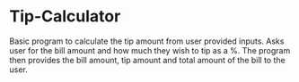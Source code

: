 # Tip-Calculator
Basic program to calculate the tip amount from user provided inputs.
Asks user for the bill amount and how much they wish to tip as a %. The program then provides the bill amount, tip amount and total amount of the bill to the user.
